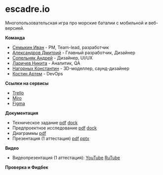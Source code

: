 # escadre.io
Многопользовательская игра про морские баталии с мобильной и веб-версией.

**Команда**  
- [Семыкин Иван]() - PM, Team-lead, разработчик
- [Александров Дмитрий]() - Главный разработчик, Дизайнер
- [Сопельняк Андрей]() - Дизайнер, UI/UX
- [Ларичев Никита]() - Аналитик, QA
- [Нагорных Константин]() - 3D-моделлер, саунд-дизайнер
- [Костин Артем]() - DevOps
  
**Ссылки на сервисы**  
- [Trello]()  
- [Miro]()  
- [Figma]()   

**Документация**  
- Техническое задание [pdf]() [dock]()
- Предпроектное исследование [pdf]() [dock]()
- Диаграммы [pdf]()
- Презентация (1 аттестация) [pdf]() [pptx]()  

**Видео**  
- Видеопрезентация (1 аттестация): [YouTube]() [RuTube]()
  
**Проверка и Фидбек**  
